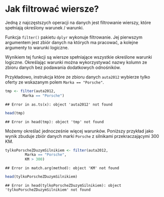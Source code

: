 # Jak filtrować wiersze?

Jedną z najczęstszych operacji na danych jest filtrowanie wierszy, które spełniają określony warunek / warunki.

Funkcja `filter()` pakietu `dplyr` wykonuje filtrowanie. Jej pierwszym argumentem jest zbiór danych na których ma pracować, a kolejne argumenty to warunki logiczne. 

Wynikiem tej funkcji są wiersze spełniające wszystkie określone warunki logiczne. Określając warunki można wykorzystywać nazwy kolumn ze zbioru danych bez podawania dodatkowych odnośników.

Przykładowo, instrukcja które ze zbioru danych `auta2012` wybierze tylko oferty ze wskazanym polem `Marka == "Porsche"`.


```r
tmp <- filter(auta2012,
        Marka == "Porsche")
```

```
## Error in as.ts(x): object 'auta2012' not found
```

```r
head(tmp)
```

```
## Error in head(tmp): object 'tmp' not found
```

Możemy określać jednocześnie więcej warunków. Poniższy przykład jako wynik zbuduje zbiór danych marki `Porsche` z silnikami przekraczającymi 300 KM.


```r
tylkoPorscheZDuzymSilnikiem <- filter(auta2012,
         Marka == "Porsche",
         KM > 300)
```

```
## Error in match.arg(method): object 'KM' not found
```

```r
head(tylkoPorscheZDuzymSilnikiem)
```

```
## Error in head(tylkoPorscheZDuzymSilnikiem): object 'tylkoPorscheZDuzymSilnikiem' not found
```

